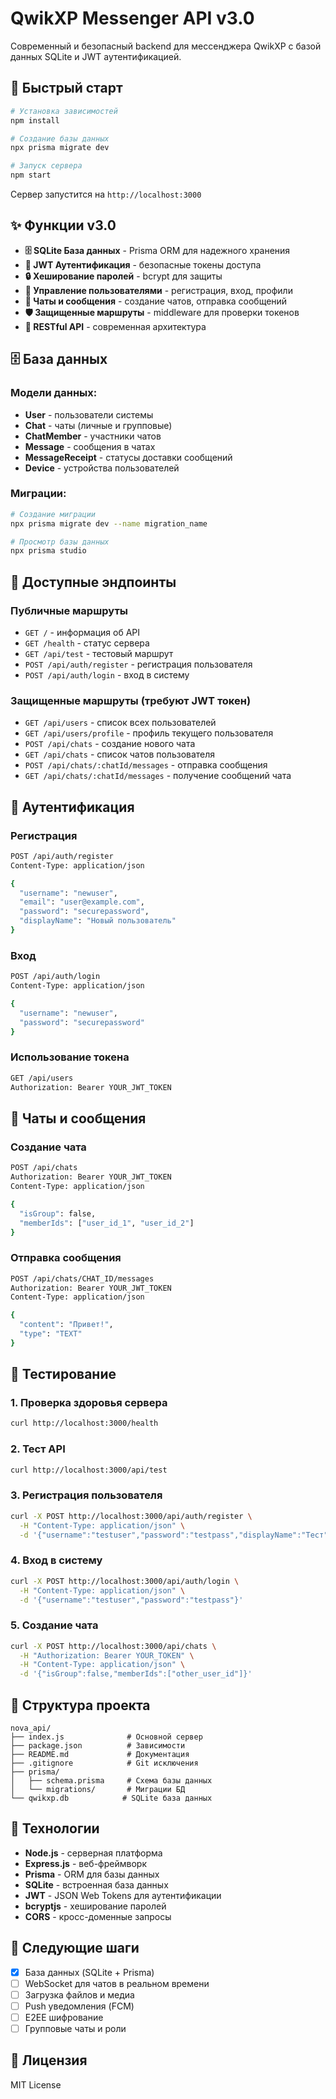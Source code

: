 # QwikXP Messenger API v3.0

Современный и безопасный backend для мессенджера QwikXP с базой данных SQLite и JWT аутентификацией.

## 🚀 Быстрый старт

```bash
# Установка зависимостей
npm install

# Создание базы данных
npx prisma migrate dev

# Запуск сервера
npm start
```

Сервер запустится на `http://localhost:3000`

## ✨ Функции v3.0

- **🗄️ SQLite База данных** - Prisma ORM для надежного хранения
- **🔐 JWT Аутентификация** - безопасные токены доступа
- **🔒 Хеширование паролей** - bcrypt для защиты
- **👥 Управление пользователями** - регистрация, вход, профили
- **💬 Чаты и сообщения** - создание чатов, отправка сообщений
- **🛡️ Защищенные маршруты** - middleware для проверки токенов
- **📱 RESTful API** - современная архитектура

## 🗄️ База данных

### Модели данных:
- **User** - пользователи системы
- **Chat** - чаты (личные и групповые)
- **ChatMember** - участники чатов
- **Message** - сообщения в чатах
- **MessageReceipt** - статусы доставки сообщений
- **Device** - устройства пользователей

### Миграции:
```bash
# Создание миграции
npx prisma migrate dev --name migration_name

# Просмотр базы данных
npx prisma studio
```

## 🔗 Доступные эндпоинты

### Публичные маршруты
- `GET /` - информация об API
- `GET /health` - статус сервера
- `GET /api/test` - тестовый маршрут
- `POST /api/auth/register` - регистрация пользователя
- `POST /api/auth/login` - вход в систему

### Защищенные маршруты (требуют JWT токен)
- `GET /api/users` - список всех пользователей
- `GET /api/users/profile` - профиль текущего пользователя
- `POST /api/chats` - создание нового чата
- `GET /api/chats` - список чатов пользователя
- `POST /api/chats/:chatId/messages` - отправка сообщения
- `GET /api/chats/:chatId/messages` - получение сообщений чата

## 🔐 Аутентификация

### Регистрация
```bash
POST /api/auth/register
Content-Type: application/json

{
  "username": "newuser",
  "email": "user@example.com",
  "password": "securepassword",
  "displayName": "Новый пользователь"
}
```

### Вход
```bash
POST /api/auth/login
Content-Type: application/json

{
  "username": "newuser",
  "password": "securepassword"
}
```

### Использование токена
```bash
GET /api/users
Authorization: Bearer YOUR_JWT_TOKEN
```

## 💬 Чаты и сообщения

### Создание чата
```bash
POST /api/chats
Authorization: Bearer YOUR_JWT_TOKEN
Content-Type: application/json

{
  "isGroup": false,
  "memberIds": ["user_id_1", "user_id_2"]
}
```

### Отправка сообщения
```bash
POST /api/chats/CHAT_ID/messages
Authorization: Bearer YOUR_JWT_TOKEN
Content-Type: application/json

{
  "content": "Привет!",
  "type": "TEXT"
}
```

## 🧪 Тестирование

### 1. Проверка здоровья сервера
```bash
curl http://localhost:3000/health
```

### 2. Тест API
```bash
curl http://localhost:3000/api/test
```

### 3. Регистрация пользователя
```bash
curl -X POST http://localhost:3000/api/auth/register \
  -H "Content-Type: application/json" \
  -d '{"username":"testuser","password":"testpass","displayName":"Тест"}'
```

### 4. Вход в систему
```bash
curl -X POST http://localhost:3000/api/auth/login \
  -H "Content-Type: application/json" \
  -d '{"username":"testuser","password":"testpass"}'
```

### 5. Создание чата
```bash
curl -X POST http://localhost:3000/api/chats \
  -H "Authorization: Bearer YOUR_TOKEN" \
  -H "Content-Type: application/json" \
  -d '{"isGroup":false,"memberIds":["other_user_id"]}'
```

## 📁 Структура проекта

```
nova_api/
├── index.js              # Основной сервер
├── package.json          # Зависимости
├── README.md             # Документация
├── .gitignore            # Git исключения
├── prisma/
│   ├── schema.prisma     # Схема базы данных
│   └── migrations/       # Миграции БД
└── qwikxp.db            # SQLite база данных
```

## 🔧 Технологии

- **Node.js** - серверная платформа
- **Express.js** - веб-фреймворк
- **Prisma** - ORM для базы данных
- **SQLite** - встроенная база данных
- **JWT** - JSON Web Tokens для аутентификации
- **bcryptjs** - хеширование паролей
- **CORS** - кросс-доменные запросы

## 🚀 Следующие шаги

- [x] База данных (SQLite + Prisma)
- [ ] WebSocket для чатов в реальном времени
- [ ] Загрузка файлов и медиа
- [ ] Push уведомления (FCM)
- [ ] E2EE шифрование
- [ ] Групповые чаты и роли

## 📝 Лицензия

MIT License
